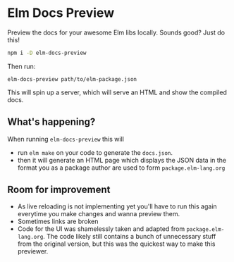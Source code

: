 # Elm Docs Preview

Preview the docs for your awesome Elm libs locally. Sounds good? Just do this!

```sh
npm i -D elm-docs-preview
```

Then run:

```
elm-docs-preview path/to/elm-package.json
```

This will spin up a server, which will serve an HTML and show the compiled docs.

## What's happening?

When running `elm-docs-preview` this will

- run `elm make` on your code to generate the `docs.json`.
- then it will generate an HTML page which displays the JSON data in the format you as a package author are used to form `package.elm-lang.org`

## Room for improvement

- As live reloading is not implementing yet you'll have to run this again everytime you make changes and wanna preview them.
- Sometimes links are broken
- Code for the UI was shamelessly taken and adapted from `package.elm-lang.org`. The code likely still contains a bunch of unnecessary stuff from the original version, but this was the quickest way to make this previewer.
